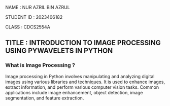 NAME : NUR AZRIL BIN AZRUL

STUDENT ID : 2023406182

CLASS : CDCS2554A
## TITLE : INTRODUCTION TO IMAGE PROCESSING USING PYWAVELETS IN PYTHON
### What is Image Processing ?
Image processing in Python involves manipulating and analyzing digital images using various libraries and techniques. It is used to enhance images, extract information, and perform various computer vision tasks. Common applications include image enhancement, object detection, image segmentation, and feature extraction.

